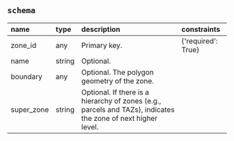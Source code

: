 ## `schema`

| name       | type   | description                                                                                                   | constraints        |
|:-----------|:-------|:--------------------------------------------------------------------------------------------------------------|:-------------------|
| zone_id    | any    | Primary key.                                                                                                  | {'required': True} |
| name       | string | Optional.                                                                                                     |                    |
| boundary   | any    | Optional. The polygon geometry of the zone.                                                                   |                    |
| super_zone | string | Optional. If there is a hierarchy of zones (e.g., parcels and TAZs), indicates the zone of next higher level. |                    |
